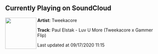 ## Currently Playing on SoundCloud

[<img align="left" width="100" src="https://i1.sndcdn.com/artworks-000463073598-y1kkrj-t50x50.jpg">](https://soundcloud.com/tweekacore/luv-u-more-tweekacore-x-gammer-flip)

**Artist**: Tweekacore 

**Track**: Paul Elstak - Luv U More (Tweekacore x Gammer Flip)

Last updated at 09/17/2020 11:15
